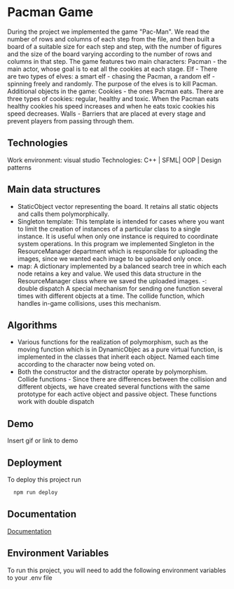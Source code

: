
# Pacman Game

During the project we implemented the game "Pac-Man".
We read the number of rows and columns of each step from the file, and then built a board of a suitable size for each step and step, with the number of figures and the size of the board varying according to the number of rows and columns in that step.
The game features two main characters:
Pacman - the main actor, whose goal is to eat all the cookies at each stage.
Elf - There are two types of elves: a smart elf - chasing the Pacman, a random elf - spinning freely and randomly. The purpose of the elves is to kill Pacman.
Additional objects in the game:
Cookies - the ones Pacman eats. There are three types of cookies: regular, healthy and toxic. When the Pacman eats healthy cookies his speed increases and when he eats toxic cookies his speed decreases.
Walls - Barriers that are placed at every stage and prevent players from passing through them.


## Technologies
Work environment: visual studio
Technologies: C++ | SFML| OOP | Design patterns

## Main data structures
- StaticObject vector representing the board. It retains all static objects and calls them polymorphically.
- Singleton template: This template is intended for cases where you want to limit the creation of instances of a particular class to a single instance. It is useful when only one instance is required to coordinate system operations. In this program we implemented Singleton in the ResourceManager department which is responsible for uploading the images, since we wanted each image to be uploaded only once.
- map: A dictionary implemented by a balanced search tree in which each node retains a key and value. We used this data structure in the ResourceManager class where we saved the uploaded images.
-: double dispatch A special mechanism for sending one function several times with different objects at a time. The collide function, which handles in-game collisions, uses this mechanism.

## Algorithms
- Various functions for the realization of polymorphism, such as the moving function which is in DynamicObjec as a pure virtual function, is implemented in the classes that inherit each object. Named each time according to the character now being voted on.
- Both the constructor and the distractor operate by polymorphism.
Collide functions - Since there are differences between the collision and different objects, we have created several functions with the same prototype for each active object and passive object.
These functions work with double dispatch

## Demo

Insert gif or link to demo


## Deployment

To deploy this project run

```bash
  npm run deploy
```

## Documentation

[Documentation](https://linktodocumentation)


## Environment Variables

To run this project, you will need to add the following environment variables to your .env file

